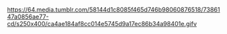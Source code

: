
https://64.media.tumblr.com/58144d1c8085f465d746b98060876518/7386147a0856ae77-cd/s250x400/ca4ae184af8cc014e5745d9a17ec86b34a98401e.gifv
